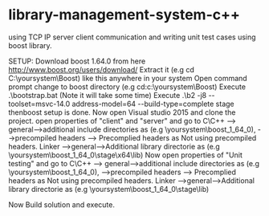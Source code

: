 # library-management-system-c++
using TCP IP server client communication and writing unit test cases using boost library.

SETUP:
Download boost 1.64.0 from here http://www.boost.org/users/download/
Extract it (e.g cd C:\yoursystem\Boost) like this anywhere in your system
Open command prompt change to boost directory (e.g cd:c:\yoursystem\Boost)
Execute .\bootstrap.bat (Note it will take some time)
Execute .\b2 -j8 --toolset=msvc-14.0 address-model=64 --build-type=complete stage 
thenboost setup is done.
Now open Visual studio 2015 and clone the project.
open properties of "client" and "server" and go to 
C\C++ --> general-->additional include directories as (e.g \yoursystem\boost_1_64_0), 
      -->precompiled headers --> Precomplied headers as Not using precompiled headers.
Linker -->general-->Additional library directorie as (e.g \yoursystem\boost_1_64_0\stage\x64\lib)
Now open properties of "Unit testing" and go to
C\C++ --> general-->additional include directories as (e.g \yoursystem\boost_1_64_0), 
      -->precompiled headers --> Precomplied headers as Not using precompiled headers.
Linker -->general-->Additional library directorie as (e.g \yoursystem\boost_1_64_0\stage\lib)

Now Build solution and execute.
